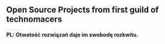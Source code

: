 ## Open Source Projects from first guild of technomacers


#### PL: Otwatość rozwiązań daje im swobodę rozkwitu.
